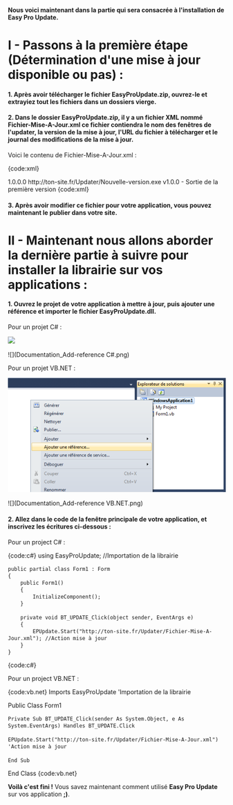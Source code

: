 **Nous voici maintenant dans la partie qui sera consacrée à l'installation de Easy Pro Update.**

# I - Passons à la première étape (Détermination d'une mise à jour disponible ou pas) :

#### 1. Après avoir télécharger le fichier EasyProUpdate.zip, ouvrez-le et extrayiez tout les fichiers dans un dossiers vierge.

#### 2. Dans le dossier EasyProUpdate.zip, il y a un fichier XML nommé Fichier-Mise-A-Jour.xml ce fichier contiendra le nom des fenêtres de l'updater, la version de la mise à jour, l'URL du fichier à télécharger et le journal des modifications de la mise à jour.

Voici le contenu de Fichier-Mise-A-Jour.xml :

{code:xml}
<?xml version="1.0" encoding="utf-8"?>
<item>
   <title>Titre des fenêtres de l'updater</title>                    <!-- Titre de l'updater -->
   <version>1.0.0.0</version>                                        <!-- Version de la mise à jour -->
   <url>http://ton-site.fr/Updater/Nouvelle-version.exe</url>        <!-- URL du téléchargement de la mise à jour -->
   <changelog>v1.0.0 - Sortie de la première version</changelog>     <!-- Journal de modifications -->
</item>
{code:xml}

#### 3. Après avoir modifier ce fichier pour votre application, vous pouvez maintenant le publier dans votre site.



# II - Maintenant nous allons aborder la dernière partie à suivre pour installer la librairie sur vos applications :

#### 1. Ouvrez le projet de votre application à mettre à jour, puis ajouter une référence et importer le fichier EasyProUpdate.dll.

Pour un projet C# :

![](Documentation_C#.png)


![](Documentation_Add-reference C#.png)


Pour un projet VB.NET :

![](Documentation_VB.NET.png)


![](Documentation_Add-reference VB.NET.png)


#### 2. Allez dans le code de la fenêtre principale de votre application, et inscrivez les écritures ci-dessous : 

Pour un project C# :

{code:c#}
using EasyProUpdate; //Importation de la librairie

    public partial class Form1 : Form
    {
        public Form1()
        {
            InitializeComponent();
        }

        private void BT_UPDATE_Click(object sender, EventArgs e)
        {
            EPUpdate.Start("http://ton-site.fr/Updater/Fichier-Mise-A-Jour.xml"); //Action mise à jour
        }
    }
{code:c#}

Pour un project VB.NET :

{code:vb.net}
Imports EasyProUpdate 'Importation de la librairie


Public Class Form1

    Private Sub BT_UPDATE_Click(sender As System.Object, e As System.EventArgs) Handles BT_UPDATE.Click
	
	EPUpdate.Start("http://ton-site.fr/Updater/Fichier-Mise-A-Jour.xml") 'Action mise à jour

    End Sub
End Class
{code:vb.net}

**Voilà c'est fini !** Vous savez maintenant comment utilisé **Easy Pro Update** sur vos application **;)**.